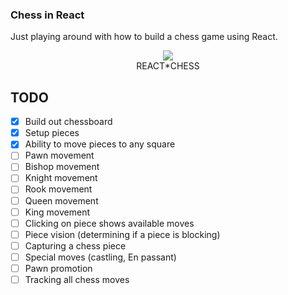 ### Chess in React

Just playing around with how to build a chess game using React.

<div align="center">
  <img src="https://emojipedia-us.s3.dualstack.us-west-1.amazonaws.com/thumbs/120/samsung/320/black-chess-knight_265e.png" />
  <br/>REACT*CHESS
</div>

## TODO

- [x] Build out chessboard
- [x] Setup pieces
- [x] Ability to move pieces to any square
- [ ] Pawn movement
- [ ] Bishop movement
- [ ] Knight movement
- [ ] Rook movement
- [ ] Queen movement
- [ ] King movement
- [ ] Clicking on piece shows available moves
- [ ] Piece vision (determining if a piece is blocking)
- [ ] Capturing a chess piece
- [ ] Special moves (castling, En passant)
- [ ] Pawn promotion
- [ ] Tracking all chess moves
